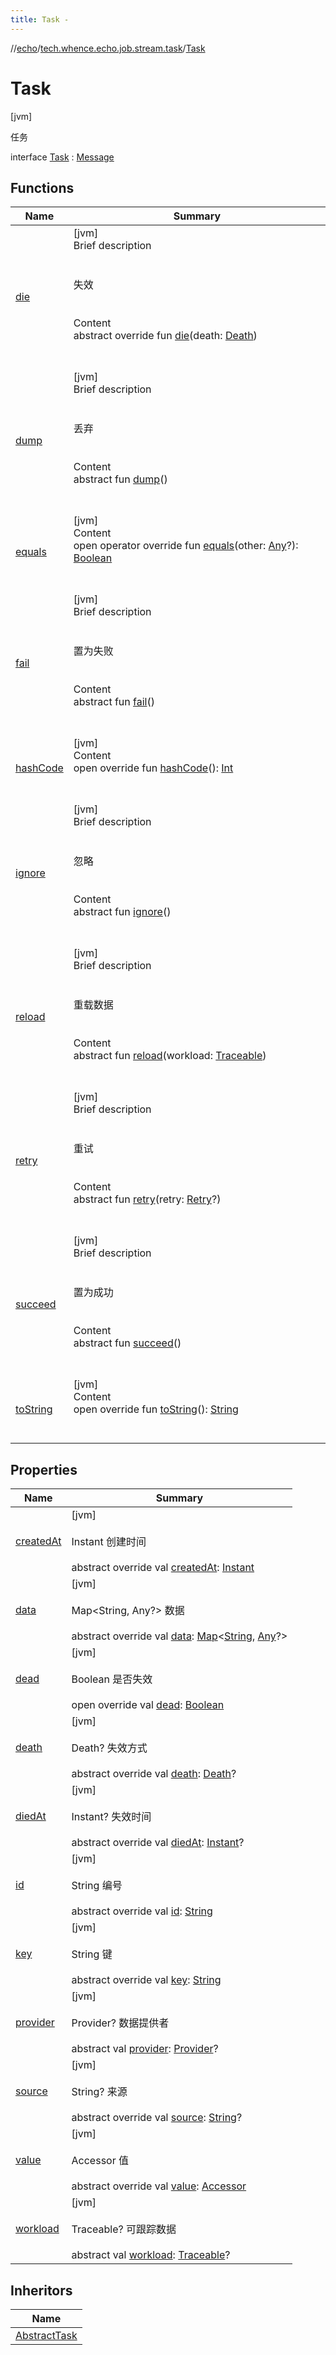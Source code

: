 ```yaml
---
title: Task -
---
```

//[echo](../../index.md)/[tech.whence.echo.job.stream.task](../index.md)/[Task](index.md)



# Task  
 [jvm] 

任务

interface [Task](index.md) : [Message](../../tech.whence.echo.job.stream.message/-message/index.md)   


## Functions  
  
|  Name|  Summary| 
|---|---|
| [die](../../tech.whence.echo.job.stream.message/-message/die.md)| [jvm]  <br>Brief description  <br><br><br>失效<br><br>  <br>Content  <br>abstract override fun [die](../../tech.whence.echo.job.stream.message/-message/die.md)(death: [Death](../../tech.whence.echo.job.stream.message/-death/index.md))  <br><br><br>
| [dump](dump.md)| [jvm]  <br>Brief description  <br><br><br>丢弃<br><br>  <br>Content  <br>abstract fun [dump](dump.md)()  <br><br><br>
| [equals](../../tech.whence.echo.webclient.response.exception/-response-unrecognized-exception/index.md#kotlin/Any/equals/#kotlin.Any?/PointingToDeclaration/)| [jvm]  <br>Content  <br>open operator override fun [equals](../../tech.whence.echo.webclient.response.exception/-response-unrecognized-exception/index.md#kotlin/Any/equals/#kotlin.Any?/PointingToDeclaration/)(other: [Any](https://kotlinlang.org/api/latest/jvm/stdlib/kotlin/-any/index.html)?): [Boolean](https://kotlinlang.org/api/latest/jvm/stdlib/kotlin/-boolean/index.html)  <br><br><br>
| [fail](fail.md)| [jvm]  <br>Brief description  <br><br><br>置为失败<br><br>  <br>Content  <br>abstract fun [fail](fail.md)()  <br><br><br>
| [hashCode](../../tech.whence.echo.webclient.response.exception/-response-unrecognized-exception/index.md#kotlin/Any/hashCode/#/PointingToDeclaration/)| [jvm]  <br>Content  <br>open override fun [hashCode](../../tech.whence.echo.webclient.response.exception/-response-unrecognized-exception/index.md#kotlin/Any/hashCode/#/PointingToDeclaration/)(): [Int](https://kotlinlang.org/api/latest/jvm/stdlib/kotlin/-int/index.html)  <br><br><br>
| [ignore](ignore.md)| [jvm]  <br>Brief description  <br><br><br>忽略<br><br>  <br>Content  <br>abstract fun [ignore](ignore.md)()  <br><br><br>
| [reload](reload.md)| [jvm]  <br>Brief description  <br><br><br>重载数据<br><br>  <br>Content  <br>abstract fun [reload](reload.md)(workload: [Traceable](../../tech.whence.echo.job/-traceable/index.md))  <br><br><br>
| [retry](retry.md)| [jvm]  <br>Brief description  <br><br><br>重试<br><br>  <br>Content  <br>abstract fun [retry](retry.md)(retry: [Retry](../../tech.whence.echo.retry/-retry/index.md)?)  <br><br><br>
| [succeed](succeed.md)| [jvm]  <br>Brief description  <br><br><br>置为成功<br><br>  <br>Content  <br>abstract fun [succeed](succeed.md)()  <br><br><br>
| [toString](../../tech.whence.echo.webclient.response.exception/-response-unrecognized-exception/index.md#kotlin/Any/toString/#/PointingToDeclaration/)| [jvm]  <br>Content  <br>open override fun [toString](../../tech.whence.echo.webclient.response.exception/-response-unrecognized-exception/index.md#kotlin/Any/toString/#/PointingToDeclaration/)(): [String](https://kotlinlang.org/api/latest/jvm/stdlib/kotlin/-string/index.html)  <br><br><br>


## Properties  
  
|  Name|  Summary| 
|---|---|
| [createdAt](index.md#tech.whence.echo.job.stream.task/Task/createdAt/#/PointingToDeclaration/)|  [jvm] <br><br>Instant 创建时间<br><br>abstract override val [createdAt](index.md#tech.whence.echo.job.stream.task/Task/createdAt/#/PointingToDeclaration/): [Instant](https://docs.oracle.com/javase/8/docs/api/java/time/Instant.html)   <br>
| [data](index.md#tech.whence.echo.job.stream.task/Task/data/#/PointingToDeclaration/)|  [jvm] <br><br>Map<String, Any?> 数据<br><br>abstract override val [data](index.md#tech.whence.echo.job.stream.task/Task/data/#/PointingToDeclaration/): [Map](https://kotlinlang.org/api/latest/jvm/stdlib/kotlin.collections/-map/index.html)<[String](https://kotlinlang.org/api/latest/jvm/stdlib/kotlin/-string/index.html), [Any](https://kotlinlang.org/api/latest/jvm/stdlib/kotlin/-any/index.html)?>   <br>
| [dead](index.md#tech.whence.echo.job.stream.task/Task/dead/#/PointingToDeclaration/)|  [jvm] <br><br>Boolean 是否失效<br><br>open override val [dead](index.md#tech.whence.echo.job.stream.task/Task/dead/#/PointingToDeclaration/): [Boolean](https://kotlinlang.org/api/latest/jvm/stdlib/kotlin/-boolean/index.html)   <br>
| [death](index.md#tech.whence.echo.job.stream.task/Task/death/#/PointingToDeclaration/)|  [jvm] <br><br>Death? 失效方式<br><br>abstract override val [death](index.md#tech.whence.echo.job.stream.task/Task/death/#/PointingToDeclaration/): [Death](../../tech.whence.echo.job.stream.message/-death/index.md)?   <br>
| [diedAt](index.md#tech.whence.echo.job.stream.task/Task/diedAt/#/PointingToDeclaration/)|  [jvm] <br><br>Instant? 失效时间<br><br>abstract override val [diedAt](index.md#tech.whence.echo.job.stream.task/Task/diedAt/#/PointingToDeclaration/): [Instant](https://docs.oracle.com/javase/8/docs/api/java/time/Instant.html)?   <br>
| [id](index.md#tech.whence.echo.job.stream.task/Task/id/#/PointingToDeclaration/)|  [jvm] <br><br>String 编号<br><br>abstract override val [id](index.md#tech.whence.echo.job.stream.task/Task/id/#/PointingToDeclaration/): [String](https://kotlinlang.org/api/latest/jvm/stdlib/kotlin/-string/index.html)   <br>
| [key](index.md#tech.whence.echo.job.stream.task/Task/key/#/PointingToDeclaration/)|  [jvm] <br><br>String 键<br><br>abstract override val [key](index.md#tech.whence.echo.job.stream.task/Task/key/#/PointingToDeclaration/): [String](https://kotlinlang.org/api/latest/jvm/stdlib/kotlin/-string/index.html)   <br>
| [provider](index.md#tech.whence.echo.job.stream.task/Task/provider/#/PointingToDeclaration/)|  [jvm] <br><br>Provider? 数据提供者<br><br>abstract val [provider](index.md#tech.whence.echo.job.stream.task/Task/provider/#/PointingToDeclaration/): [Provider](../../tech.whence.echo.job.stream.provider/-provider/index.md)?   <br>
| [source](index.md#tech.whence.echo.job.stream.task/Task/source/#/PointingToDeclaration/)|  [jvm] <br><br>String? 来源<br><br>abstract override val [source](index.md#tech.whence.echo.job.stream.task/Task/source/#/PointingToDeclaration/): [String](https://kotlinlang.org/api/latest/jvm/stdlib/kotlin/-string/index.html)?   <br>
| [value](index.md#tech.whence.echo.job.stream.task/Task/value/#/PointingToDeclaration/)|  [jvm] <br><br>Accessor 值<br><br>abstract override val [value](index.md#tech.whence.echo.job.stream.task/Task/value/#/PointingToDeclaration/): [Accessor](../../tech.whence.echo.container.accessor/-accessor/index.md)   <br>
| [workload](index.md#tech.whence.echo.job.stream.task/Task/workload/#/PointingToDeclaration/)|  [jvm] <br><br>Traceable? 可跟踪数据<br><br>abstract val [workload](index.md#tech.whence.echo.job.stream.task/Task/workload/#/PointingToDeclaration/): [Traceable](../../tech.whence.echo.job/-traceable/index.md)?   <br>


## Inheritors  
  
|  Name| 
|---|
| [AbstractTask](../-abstract-task/index.md)


